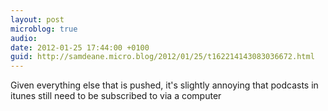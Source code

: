 ```yaml
---
layout: post
microblog: true
audio: 
date: 2012-01-25 17:44:00 +0100
guid: http://samdeane.micro.blog/2012/01/25/t162214143083036672.html
---
```

Given everything else that is pushed, it's slightly annoying that podcasts in itunes still need to be subscribed to via a computer
